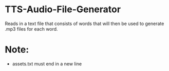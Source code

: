 # TTS-Audio-File-Generator

Reads in a text file that consists of words that will then be used to generate .mp3 files for each word.

# Note:

- assets.txt must end in a new line

